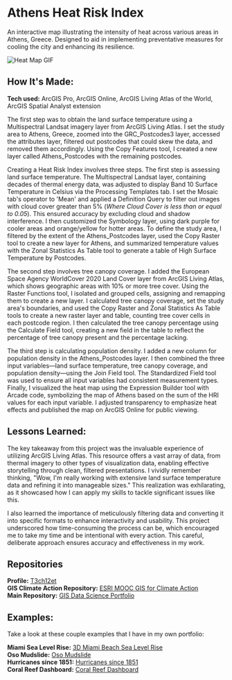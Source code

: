 # Athens Heat Risk Index
An interactive map illustrating the intensity of heat across various areas in Athens, Greece. Designed to aid in implementing preventative measures for cooling the city and enhancing its resilience.

<img alt = "Heat Map GIF" img src="./Athens Heat Risk Index_EmekaEmeche (3).gif"/>

## How It's Made:

**Tech used:** ArcGIS Pro, ArcGIS Online, ArcGIS Living Atlas of the World, ArcGIS Spatial Analyst extension

The first step was to obtain the land surface temperature using a Multispectral Landsat imagery layer from ArcGIS Living Atlas. I set the study area to Athens, Greece, zoomed into the GRC_Postcodes3 layer, accessed the attributes layer, filtered out postcodes that could skew the data, and removed them accordingly. Using the Copy Features tool, I created a new layer called Athens_Postcodes with the remaining postcodes.

Creating a Heat Risk Index involves three steps. The first step is assessing land surface temperature. The Multispectral Landsat layer, containing decades of thermal energy data, was adjusted to display Band 10 Surface Temperature in Celsius via the Processing Templates tab. I set the Mosaic tab's operator to 'Mean' and applied a Definition Query to filter out images with cloud cover greater than 5% (_Where Cloud Cover is less than or equal to 0.05_). This ensured accuracy by excluding cloud and shadow interference. I then customized the Symbology layer, using dark purple for cooler areas and orange/yellow for hotter areas. To define the study area, I filtered by the extent of the Athens_Postcodes layer, used the Copy Raster tool to create a new layer for Athens, and summarized temperature values with the Zonal Statistics As Table tool to generate a table of High Surface Temperature by Postcodes.

The second step involves tree canopy coverage. I added the European Space Agency WorldCover 2020 Land Cover layer from ArcGIS Living Atlas, which shows geographic areas with 10% or more tree cover. Using the Raster Functions tool, I isolated and grouped cells, assigning and remapping them to create a new layer. I calculated tree canopy coverage, set the study area's boundaries, and used the Copy Raster and Zonal Statistics As Table tools to create a new raster layer and table, counting tree cover cells in each postcode region. I then calculated the tree canopy percentage using the Calculate Field tool, creating a new field in the table to reflect the percentage of tree canopy present and the percentage lacking.

The third step is calculating population density. I added a new column for population density in the Athens_Postcodes layer. I then combined the three input variables—land surface temperature, tree canopy coverage, and population density—using the Join Field tool. The Standardized Field tool was used to ensure all input variables had consistent measurement types. Finally, I visualized the heat map using the Expression Builder tool with Arcade code, symbolizing the map of Athens based on the sum of the HRI values for each input variable. I adjusted transparency to emphasize heat effects and published the map on ArcGIS Online for public viewing.

## Lessons Learned:

The key takeaway from this project was the invaluable experience of utilizing ArcGIS Living Atlas. This resource offers a vast array of data, from thermal imagery to other types of visualization data, enabling effective storytelling through clean, filtered presentations. I vividly remember thinking, "Wow, I'm really working with extensive land surface temperature data and refining it into manageable sizes." This realization was exhilarating, as it showcased how I can apply my skills to tackle significant issues like this.

I also learned the importance of meticulously filtering data and converting it into specific formats to enhance interactivity and usability. This project underscored how time-consuming the process can be, which encouraged me to take my time and be intentional with every action. This careful, deliberate approach ensures accuracy and effectiveness in my work.

## Repositories
**Profile:** [T3ch12et](https://github.com/T3ch12et) <br>
**GIS Climate Action Repository:** [ESRI MOOC GIS for Climate Action](https://github.com/T3ch12et/GIS-Data-Science-Portfolio/tree/main/ESRI-MOOC-GIS-for-Climate-Action) <br>
**Main Repository:** [GIS Data Science Portfolio](https://github.com/T3ch12et/GIS-Data-Science-Portfolio)

## Examples:
Take a look at these couple examples that I have in my own portfolio:

**Miami Sea Level Rise:** [3D Miami Beach Sea Level Rise](https://github.com/T3ch12et/GIS-Data-Science-Portfolio/tree/main/ESRI-MOOC-GIS-for-Climate-Action/3D-Miami-Beach-Sea-Level-Rise) <br>
**Oso Mudslide:** [Oso Mudslide](https://github.com/T3ch12et/GIS-Data-Science-Portfolio/tree/main/ESRI-MOOC-Cartography/Oso-Mudslide) <br>
**Hurricanes since 1851:** [Hurricanes since 1851](https://github.com/T3ch12et/GIS-Data-Science-Portfolio/tree/main/ESRI-MOOC-Cartography/Hurricanes-since-1851) <br>
**Coral Reef Dashboard:** [Coral Reef Dashboard](https://github.com/T3ch12et/GIS-Data-Science-Portfolio/tree/main/ESRI-MOOC-GIS-for-Climate-Action/Coral-Reef-Dashboard)
